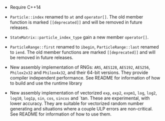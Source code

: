 * Require C++14

* `Particle::index` renamed to `at` and `operator[]`. The old member function
  is marked `[[deprecated]]` and will be removed in future releases.

* `StateMatrix::particle_index_type` gain a new member `operator[]`.

* `ParticleRange::first` renamed to `ibegin`, `ParticleRange::last` renamed to
  `iend`. The old member functions are marked `[[deprecated]]` and will be
  removed in future releases.

* New assembly implementation of RNGs: `ARS`, `AES128`, `AES192`, `AES256`,
  `Philox2x32` and `Philox4x32`, and their 64-bit versions. They provide
  compiler independent performance. See README for information of how to build
  and use the runtime library

* New assembly implementation of vectorized `exp`, `exp2`, `expm1`, `log`,
  `log2`, `log10`, `log1p`, `sin`, `cos`, `sincos` and `tan. These are
  experimental, with lower accuracy. They are suitable for vectorized random
  number generating and situations where a couple ULP errors are non-critical.
  See README for information of how to use them.
